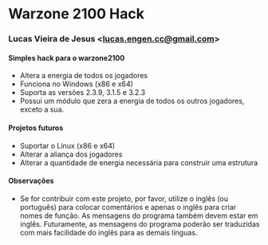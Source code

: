 # Warzone 2100 Hack

### Lucas Vieira de Jesus <<lucas.engen.cc@gmail.com>>

#### Simples hack para o warzone2100

  * Altera a energia de todos os jogadores
  * Funciona no Windows (x86 e x64)
  * Suporta as versões 2.3.9, 3.1.5 e 3.2.3
  * Possui um módulo que zera a energia de todos os outros jogadores, exceto a sua.
  
#### Projetos futuros
  * Suportar o Linux (x86 e x64)
  * Alterar a aliança dos jogadores
  * Alterar a quantidade de energia necessária para construir uma estrutura
  
#### Observações
  * Se for contribuir com este projeto, por favor, utilize o inglês (ou português) para colocar comentários e apenas o inglês para criar nomes de função. As mensagens do programa também devem estar em inglês. Futuramente, as mensagens do programa poderão ser traduzidas com mais facilidade do inglês para as demais línguas.
  

  
  

